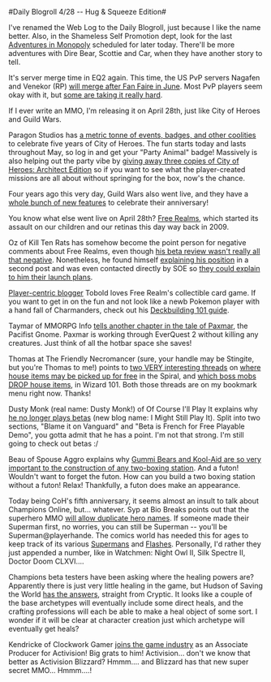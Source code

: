 #Daily Blogroll 4/28 -- Hug & Squeeze Edition#

I've renamed the Web Log to the Daily Blogroll, just because I like the name better. Also, in the Shameless Self Promotion dept, look for the last [Adventures in Monopoly](http://westkarana.com/index.php/category/general/humor/adventures-in-monopoly/) scheduled for later today. There'll be more adventures with Dire Bear, Scottie and Car, when they have another story to tell.

It's server merge time in EQ2 again. This time, the US PvP servers Nagafen and Venekor (RP) [will merge after Fan Faire in June](http://forums.station.sony.com/eq2/posts/list.m?topic_id=449795). Most PvP players seem okay with it, but [some are taking it really hard](http://twitter.com/Spyderbite). 

If I ever write an MMO, I'm releasing it on April 28th, just like City of Heroes and Guild Wars.

Paragon Studios has [a metric tonne of events, badges, and other coolities](http://www.cityofheroes.com/news/news_archive/city_of_heroes_5_year_annivers.html) to celebrate five years of City of Heroes. The fun starts today and lasts throughout May, so log in and get your "Party Animal" badge! Massively is also helping out the party vibe by [giving away three copies of City of Heroes: Architect Edition](http://www.massively.com/2009/04/28/city-of-heroes-architect-edition-giveaway/) so if you want to see what the player-created missions are all about without springing for the box, now's the chance.

Four years ago this very day, Guild Wars also went live, and they have a [whole bunch of new features](http://www.guildwars.com/community/events/contentupdates/4thanniversary/) to celebrate their anniversary! 

You know what else went live on April 28th? [Free Realms](http://www.freerealms.com/), which started its assault on our children and our retinas this day way back in 2009. 

Oz of Kill Ten Rats has somehow become the point person for negative comments about Free Realms, even though [his beta review wasn't really all that negative](http://www.killtenrats.com/2009/04/26/oz-does-free-realms-beta/). Nonetheless, he found himself [explaining his position](http://www.killtenrats.com/2009/04/27/more-on-free-realms/) in a second post and was even contacted directly by SOE so [they could explain to him their launch plans](http://www.killtenrats.com/2009/04/27/mylast-word-on-free-realms-launch/). 

[Player-centric blogger](http://www.brokentoys.org/2009/04/23/helpful-lum-is-helpful-design-blogs-and-you/) Tobold loves Free Realm's collectible card game. If you want to get in on the fun and not look like a newb Pokemon player with a hand fall of Charmanders, check out his [Deckbuilding 101 guide](http://tobolds.blogspot.com/2009/04/free-realms-trading-card-game_28.html).

Taymar of MMORPG Info [tells another chapter in the tale of Paxmar](http://www.mmorpg-info.org/eq2/pacifist/tunares-blessing/), the Pacifist Gnome. Paxmar is working through EverQuest 2 without killing any creatures. Just think of all the hotbar space she saves!

Thomas at The Friendly Necromancer (sure, your handle may be Stingite, but you're Thomas to me!) points to [two VERY interesting threads](http://thefriendlynecromancer.blogspot.com/2009/04/two-must-watch-housing-threads.html) on [where house items may be picked up for free](http://www.wizard101central.com/forums/showthread.php?t=9767) in the Spiral, and [which boss mobs DROP house items](http://www.wizard101central.com/forums/showthread.php?t=9695), in Wizard 101. Both those threads are on my bookmark menu right now. Thanks!

Dusty Monk (real name: Dusty Monk!) of Of Course I'll Play It explains why [he no longer plays betas](http://ofcourseillplayit.com/?p=182) (new blog name: I Might Still Play It). Split into two sections, "Blame it on Vanguard" and "Beta is French for Free Playable Demo", you gotta admit that he has a point. I'm not that strong. I'm still going to check out betas :/

Beau of Spouse Aggro explains why [Gummi Bears and Kool-Aid are so very important to the construction of any two-boxing station](http://epicdolls.com/beauturkey/?p=1374). And a futon! Wouldn't want to forget the futon. How can you build a two boxing station without a futon! Relax! Thankfully, a futon does make an appearance. 

Today being CoH's fifth anniversary, it seems almost an insult to talk about Champions Online, but... whatever. Syp at Bio Breaks points out that the superhero MMO [will allow duplicate hero names](http://biobreak.wordpress.com/2009/04/27/champions-online-name-squatting/). If someone made their Superman first, no worries, you can still be Superman -- you'll be Superman@playerhande. The comics world has needed this for ages to keep track of its various [Supermans](http://en.wikipedia.org/wiki/The_Death_of_Superman) and [Flashes](http://en.wikipedia.org/wiki/Flash_(comics)). Personally, I'd rather they just appended a number, like in Watchmen: Night Owl II, Silk Spectre II, Doctor Doom CLXVI....

Champions beta testers have been asking where the healing powers are? Apparently there is just very little healing in the game, but Hudson of Saving the World [has the answers](http://mmoheroes.blogspot.com/2009/04/new-ask-cryptic-defines-healing.html), straight from Cryptic. It looks like a couple of the base archetypes will eventually include some direct heals, and the crafting professions will each be able to make a heal object of some sort. I wonder if it will be clear at character creation just which archetype will eventually get heals?

Kendricke of Clockwork Gamer [joins the game industry](http://clockworkgamer.com/2009/04/27/look-ma-im-a-producer/) as an Associate Producer for Activision! Big grats to him! Activision... don't we know that better as Activision Blizzard? Hmmm.... and Blizzard has that new super secret MMO... Hmmm....!


